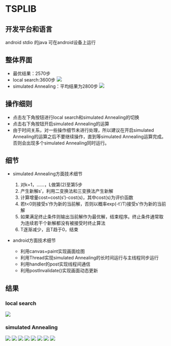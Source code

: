 # TSPLIB

## 开发平台和语言
android stdio 的java
可在android设备上运行

## 整体界面
- 最优结果：2570步
- local search:3600步
![](readmeSrc/1.png)
- simulated Annealing：平均结果为2800步
![](readmeSrc/1.gif)

## 操作细则
- 点击左下角按钮进行local search和simulated Annealing的切换
- 点击右下角按钮开启simulated Annealing的运算
- 由于时间关系，对一些操作细节未进行处理，所以建议在开启simulated Annealing的运算之后不要继续操作，直到等simulated Annealing运算完成。否则会出现多个simulated Annealing同时运行。

## 细节

- simulated Annealing方面技术细节
    1.  对k=1，……，L做第(2)至第5步
    2. 产生新解s′，利用二变换法和三变换法产生新解
    3. 计算增量cost=cost(s′)-cost(s)，其中cost(s)为评价函数
    4. 若t<0则接受s′作为新的当前解，否则以概率exp(-t′/T)接受s′作为新的当前解
    5. 如果满足终止条件则输出当前解作为最优解，结束程序。终止条件通常取为连续若干个新解都没有被接受时终止算法
    6. T逐渐减少，且T趋于0，结束
    
- android方面技术细节
    - 利用canvas+paint实现画面绘图
    - 利用Thread实现simulated Annealing的长时间运行与主线程同步运行
    - 利用handler的post实现线程间通信
    - 利用postInvalidate()实现画面动态更新

## 结果
### local search
![](readmeSrc/1.png)
### simulated Annealing
![](readmeSrc/2.png)
![](readmeSrc/3.png)
![](readmeSrc/4.png)
![](readmeSrc/5.png)
![](readmeSrc/6.png)
![](readmeSrc/7.png)
![](readmeSrc/8.png)
![](readmeSrc/9.png)




